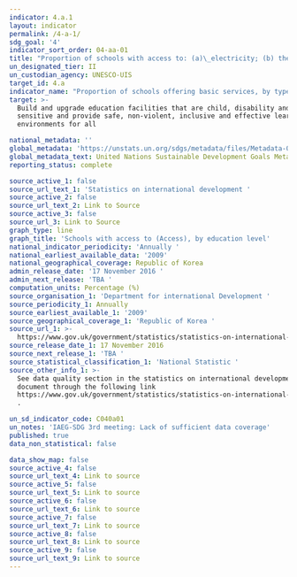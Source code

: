 ```yaml
---
indicator: 4.a.1
layout: indicator
permalink: /4-a-1/
sdg_goal: '4'
indicator_sort_order: 04-aa-01
title: "Proportion of schools with access to: (a)\_electricity; (b) the Internet for pedagogical purposes; (c) computers for pedagogical purposes; (d)\_adapted infrastructure and materials for students with disabilities; (e) basic drinking water; (f) single-sex basic sanitation facilities; and (g) basic handwashing facilities (as per the WASH indicator definitions)"
un_designated_tier: II
un_custodian_agency: UNESCO-UIS
target_id: 4.a
indicator_name: "Proportion of schools offering basic services, by type of service"
target: >-
  Build and upgrade education facilities that are child, disability and gender
  sensitive and provide safe, non-violent, inclusive and effective learning
  environments for all

national_metadata: ''
global_metadata: 'https://unstats.un.org/sdgs/metadata/files/Metadata-04-0A-01.pdf'
global_metadata_text: United Nations Sustainable Development Goals Metadata (pdf 210kB)
reporting_status: complete

source_active_1: false
source_url_text_1: 'Statistics on international development '
source_active_2: false
source_url_text_2: Link to Source
source_active_3: false
source_url_3: Link to Source
graph_type: line
graph_title: 'Schools with access to (Access), by education level'
national_indicator_periodicity: 'Annually '
national_earliest_available_data: '2009'
national_geographical_coverage: Republic of Korea
admin_release_date: '17 November 2016 '
admin_next_release: 'TBA '
computation_units: Percentage (%)
source_organisation_1: 'Department for international Development '
source_periodicity_1: Annually
source_earliest_available_1: '2009'
source_geographical_coverage_1: 'Republic of Korea '
source_url_1: >-
  https://www.gov.uk/government/statistics/statistics-on-international-development-2016
source_release_date_1: 17 November 2016
source_next_release_1: 'TBA '
source_statistical_classification_1: 'National Statistic '
source_other_info_1: >-
  See data quality section in the statistics on international development
  document through the following link
  https://www.gov.uk/government/statistics/statistics-on-international-development-2016
  .

un_sd_indicator_code: C040a01
un_notes: 'IAEG-SDG 3rd meeting: Lack of sufficient data coverage'
published: true
data_non_statistical: false

data_show_map: false
source_active_4: false
source_url_text_4: Link to source
source_active_5: false
source_url_text_5: Link to source
source_active_6: false
source_url_text_6: Link to source
source_active_7: false
source_url_text_7: Link to source
source_active_8: false
source_url_text_8: Link to source
source_active_9: false
source_url_text_9: Link to source
---
```

